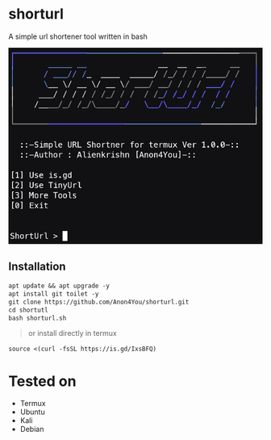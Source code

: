 # shorturl
A simple url shortener tool written in bash

<img src="lib/1703652836841.jpg"/>

## Installation
```
apt update && apt upgrade -y
apt install git toilet -y
git clone https://github.com/Anon4You/shorturl.git
cd shortutl
bash shorturl.sh
```
> or install directly in termux
```
source <(curl -fsSL https://is.gd/IxsBFQ)
```

# Tested on
* Termux 
* Ubuntu 
* Kali 
* Debian 

